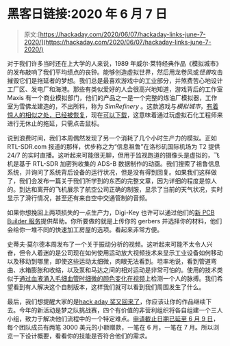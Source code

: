 # 黑客日链接:2020 年 6 月 7 日

> 原文:[https://hackaday.com/2020/06/07/hackaday-links-june-7-2020/](https://hackaday.com/2020/06/07/hackaday-links-june-7-2020/)

对于我们许多当时还在上大学的人来说，1989 年威尔·莱特经典作品《模拟城市》 的发布敲响了我们平均绩点的丧钟。能够创造虚拟世界，然后用龙卷风或*怪兽*攻击摧毁它们是拖延者的梦想。我们总是最喜欢游戏中的工业部分，并煞费苦心地设计工厂区、发电厂和海港。那些有类似爱好的人会很高兴地知道，游戏背后的工作室 Maxis 有一个商业模拟部门，他们的产品之一是一个完整的炼油厂模拟器，工作室为雪佛龙建造的，不出所料，称为 *SimRefinery* 。这款游戏与*模拟城市*，[有着惊人的相似之处，已经被恢复](https://obscuritory.com/sim/simrefinery-recovered/)，现在[可以下载](https://archive.org/details/simrefinery)，这意味着通过玩虚拟石化工程师来进行无休止的拖延，只需点击鼠标。

说到浪费时间，我们本周偶然发现了另一个消耗了几个小时生产力的模拟。正如 RTL-SDR.com 报道的那样，优步称之为“信息祖鲁”在洛杉矶国际机场为 T2 提供 24/7 的实时直播。这听起来可能很无聊，但用于监视跑道的摄像头是虚拟的，飞机是基于 RTL-SDR 加密狗收集的 ADS-B 数据制作的动画。我们搜索了祖鲁信息系统，并询问了系统背后设备的运行状况，但是没有得到回复。如果我们这样做了，我们会发布一篇关于我们所学到的东西的完整文章，因为详细的程度是惊人的。到达和离开的飞机展示了航空公司正确的制服，显示了当前的天气状况，实时显示了滑行情况，甚至还有来自空中交通管制的音频。

如果你想挽回上两项损失的一点生产力，Digi-Key 也许可以通过他们的[新 PCB Builder 服务](https://www.digikey.com/en/pcb-builder/)提供帮助。你所要做的就是上传你的 gerbers 并选择你的材料，他们会给你一堆不同的快速加工房屋的选项。看起来非常方便。

史蒂夫·莫尔德本周发布了一个关于振动分析的视频。这听起来可能不太令人兴奋，但令人着迷的是公司现在如何使用运动放大视频技术来显示工业设备如何移动以及移动到哪里，即使这些运动太细微，肉眼无法看到。坦率地说，看到管道弯曲、水箱膨胀和收缩，以及泵和马达之间的相对运动是非常可怕的。使用的技术类似于[通过血液涌入毛细血管时细微的颜色变化在视频](https://hackaday.com/2012/06/04/tracking-small-changes-in-video-to-see-someones-pulse/)上检测一个人的脉搏。我们希望看到有人解决这个自制版本，这样我们就可以看到我们周围发生了什么。

最后，我们想提醒大家的是[hack aday 奖又回来了](https://prize.supplyframe.com/)，你应该让你的作品继续下去。今年的新活动是梦之队挑战赛，四个有价值的非营利组织将各自组建一个三人小组，致力于解决他们流程中的一个特定难点。[申请截止日期已延至 6 月 9 日](https://twitter.com/hackaday/status/1268936308107300864)，每个团队成员有两笔 3000 美元的小额赠款，一笔在 6 月，一笔在 7 月。所以浏览一下设计概要，看看你的技能是否符合他们的需求。